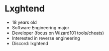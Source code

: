 # Lxghtend

- 18 years old 
- Software Engineering major  
- Developer (focus on Wizard101 tools/cheats)  
- Interested in reverse engineering 
- Discord: lxghtend
